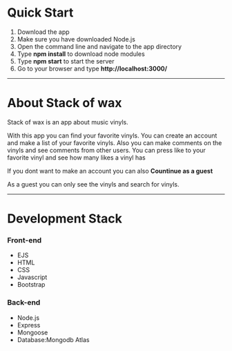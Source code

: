 <h1>Quick Start</h1>
<ol>
  <li>Download the app</li>
  <li>Make sure you have downloaded Node.js</li>
  <li>Open the command line and navigate to the app directory</li>
  <li>Type <strong>npm install</strong> to download node modules</li>
  <li>Type <strong>npm start</strong> to start the server</li>
  <li>Go to your browser and type <strong>http://localhost:3000/</strong></li>
</ol>
<hr>
<h1>About Stack of wax</h1>
<p>Stack of wax is an app about music vinyls.</p>
<p>With this app you can find your favorite vinyls. You can create an account and make a list of your favorite vinyls. Also you can make comments on the vinyls and see comments from other users. You can press like to your favorite vinyl and see how many likes a vinyl has </p>
<p>If you dont want to make an account you can also <strong>Countinue as a guest</strong></p>
<p>As a guest you can only see the vinyls and search for vinyls.</p>
<hr>
<h1>Development Stack</h1>
<h3>Front-end</h3>
<ul>
  <li>EJS</li>
  <li>HTML</li>
  <li>CSS</li>
  <li>Javascript</li>
  <li>Bootstrap</li>
</ul>
<h3>Back-end</h3>
<ul>
  <li>Node.js</li>
  <li>Express</li>
  <li>Mongoose</li>
  <li>Database:Mongodb Atlas</li>
</ul>
